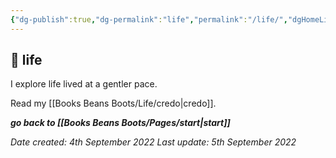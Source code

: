 ```yaml
---
{"dg-publish":true,"dg-permalink":"life","permalink":"/life/","dgHomeLink":true,"dgPassFrontmatter":false}
---
```



## 🌱 life

I explore life lived at a gentler pace.

Read my [[Books Beans Boots/Life/credo|credo]].

***go back to [[Books Beans Boots/Pages/start|start]]***

*Date created: 4th September 2022*
*Last update: 5th September 2022*